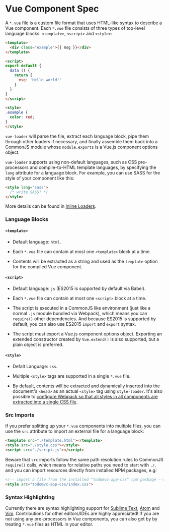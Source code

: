 # Vue Component Spec

A `*.vue` file is a custom file format that uses HTML-like syntax to describe a Vue component. Each `*.vue` file consists of three types of top-level language blocks: `<template>`, `<script>` and `<style>`:

``` html
<template>
  <div class="example">{{ msg }}</div>
</template>

<script>
export default {
  data () {
    return {
      msg: 'Hello world!'
    }
  }
}
</script>

<style>
.example {
  color: red;
}
</style>
```

`vue-loader` will parse the file, extract each language block, pipe them through other loaders if necessary, and finally assemble them back into a CommonJS module whose `module.exports` is a Vue.js component options object.

`vue-loader` supports using non-default languages, such as CSS pre-processors and compile-to-HTML template languages, by specifying the `lang` attribute for a language block. For example, you can use SASS for the style of your component like this:

``` html
<style lang="sass">
  /* write SASS! */
</style>
```

More details can be found in [Inline Loaders](../configurations/inline-loaders.md).

### Language Blocks

#### `<template>`

- Default language: `html`.

- Each `*.vue` file can contain at most one `<template>` block at a time.

- Contents will be extracted as a string and used as the `template` option for the compiled Vue component. 

#### `<script>`

- Default language: `js` (ES2015 is supported by default via Babel).

- Each `*.vue` file can contain at most one `<script>` block at a time.

- The script is executed in a CommonJS like environment (just like a normal `.js` module bundled via Webpack), which means you can `require()` other dependencies. And because ES2015 is supported by default, you can also use ES2015 `import` and `export` syntax.

- The script must export a Vue.js component options object. Exporting an extended constructor created by `Vue.extend()` is also supported, but a plain object is preferred.

#### `<style>`

- Defalt Language: `css`.

- Multiple `<style>` tags are supported in a single `*.vue` file.

- By default, contents will be extracted and dynamically inserted into the document's `<head>` as an actual `<style>` tag using `style-loader`. It's also possible to [configure Webpack so that all styles in all components are extracted into a single CSS file](../configurations/extract-css.md).

### Src Imports

If you prefer splitting up your `*.vue` components into multiple files, you can use the `src` attribute to import an external file for a language block:

``` html
<template src="./template.html"></template>
<style src="./style.css"></style>
<script src="./script.js"></script>
```

Beware that `src` imports follow the same path resolution rules to CommonJS `require()` calls, which means for relative paths you need to start with `./`, and you can import resources directly from installed NPM packages, e.g:

``` html
<!-- import a file from the installed "todomvc-app-css" npm package -->
<style src="todomvc-app-css/index.css">
```

### Syntax Highlighting

Currently there are syntax highlighting support for [Sublime Text](https://github.com/vuejs/vue-syntax-highlight), [Atom](https://atom.io/packages/language-vue) and [Vim](https://github.com/posva/vim-vue). Contributions for other editors/IDEs are highly appreciated! If you are not using any pre-processors in Vue components, you can also get by by treating `*.vue` files as HTML in your editor.
